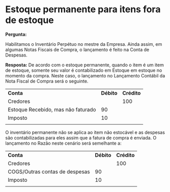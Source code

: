 # Estoque permanente para itens fora de estoque



  



**Pergunta:**   

Habilitamos o Inventário Perpétuo no mestre da Empresa. Ainda assim, em algumas Notas Fiscais de Compra, o lançamento é feito na Conta de Despesas.
  

**Resposta:**
De acordo com o estoque permanente, quando o item é um item de estoque, somente seu valor é contabilizado em Estoque em estoque no momento da compra. Neste caso, o lançamento no Lançamento Contábil da Nota Fiscal de Compra será o seguinte.

|  |  |  |
| --- | --- | --- |
| **Conta** | **Débito** | **Crédito** |
| Credores |  | 100 |
| Estoque Recebido, mas não faturado | 90 |  |
| Imposto | 10 |  |
|  |  |  |

O inventário permanente não se aplica ao item não estocável e as despesas são contabilizadas para eles assim que a fatura de compra é enviada. O lançamento no Razão neste cenário será semelhante a:

|  |  |  |
| --- | --- | --- |
| **Conta**  | **Débito** | **Crédito** |
| Credores |  | 100 |
| COGS/Outras contas de despesas | 90 |  |
| Imposto | 10 |  |
|  |  |  |





